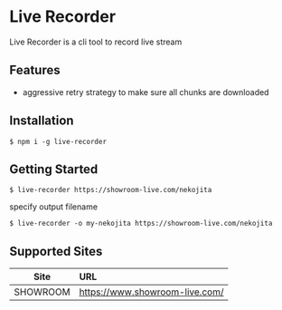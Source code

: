 # Live Recorder

Live Recorder is a cli tool to record live stream

## Features

- aggressive retry strategy to make sure all chunks are downloaded

## Installation

    $ npm i -g live-recorder

## Getting Started

    $ live-recorder https://showroom-live.com/nekojita

specify output filename

    $ live-recorder -o my-nekojita https://showroom-live.com/nekojita

## Supported Sites

| Site | URL |
| :--: | :-- |
| SHOWROOM | <https://www.showroom-live.com/> |

